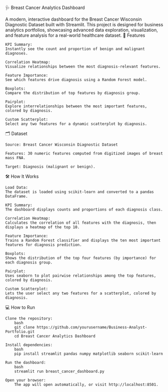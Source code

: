 🩺 Breast Cancer Analytics Dashboard

A modern, interactive dashboard for the Breast Cancer Wisconsin Diagnostic Dataset built with Streamlit.
This project is designed for business analytics portfolios, showcasing advanced data exploration, visualization, and feature analysis for a real-world healthcare dataset.
🚀 Features

    KPI Summary:
    Instantly see the count and proportion of benign and malignant diagnoses.

    Correlation Heatmap:
    Visualize relationships between the most diagnosis-relevant features.

    Feature Importance:
    See which features drive diagnosis using a Random Forest model.

    Boxplots:
    Compare the distribution of top features by diagnosis group.

    Pairplot:
    Explore interrelationships between the most important features, colored by diagnosis.

    Custom Scatterplot:
    Select any two features for a dynamic scatterplot by diagnosis.

🗂️ Dataset

    Source: Breast Cancer Wisconsin Diagnostic Dataset

    Features: 30 numeric features computed from digitized images of breast mass FNA.

    Target: Diagnosis (malignant or benign).

🛠️ How It Works

    Load Data:
    The dataset is loaded using scikit-learn and converted to a pandas DataFrame.

    KPI Summary:
    The dashboard displays counts and proportions of each diagnosis class.

    Correlation Heatmap:
    Calculates the correlation of all features with the diagnosis, then displays a heatmap of the top 10.

    Feature Importance:
    Trains a Random Forest classifier and displays the ten most important features for diagnosis prediction.

    Boxplots:
    Shows the distribution of the top four features (by importance) for each diagnosis group.

    Pairplot:
    Uses seaborn to plot pairwise relationships among the top features, colored by diagnosis.

    Custom Scatterplot:
    Lets the user select any two features for a scatterplot, colored by diagnosis.

💻 How to Run

    Clone the repository:
        bash
        git clone https://github.com/yourusername/Business-Analyst-Portfolio.git
        cd Breast Cancer Analytics Dashboard

    Install dependencies:
        bash
        pip install streamlit pandas numpy matplotlib seaborn scikit-learn

    Run the dashboard:
        bash
        streamlit run breast_cancer_dashboard.py
        
    Open your browser:
        The app will open automatically, or visit http://localhost:8501.
